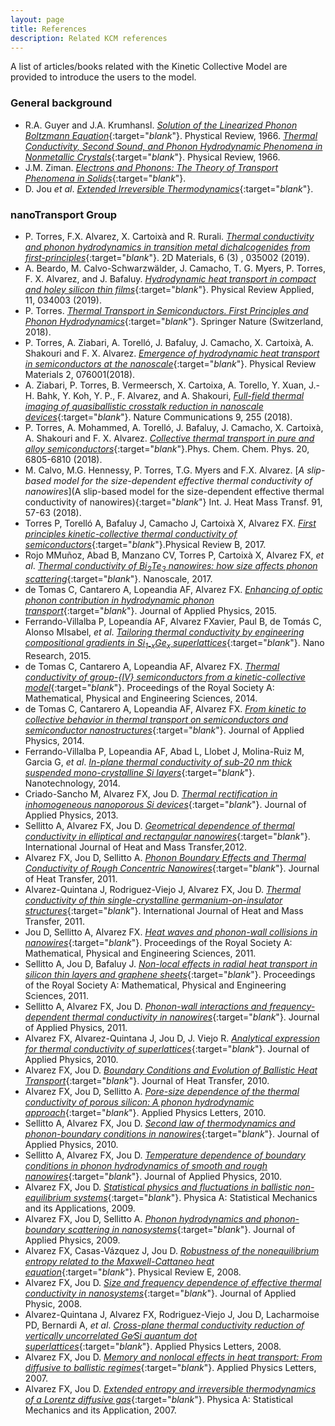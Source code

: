 ```yaml
---
layout: page
title: References 
description: Related KCM references 
---
```


A list of articles/books related with the Kinetic Collective Model are provided to introduce the users to the model.

### General background

- R.A. Guyer and J.A. Krumhansl. [<i>Solution of the Linearized Phonon Boltzmann Equation</i>](https://journals.aps.org/pr/abstract/10.1103/PhysRev.148.766){:target="_blank_"}. Phystical Review, 1966. [<i>Thermal Conductivity, Second Sound, and Phonon Hydrodynamic Phenomena in Nonmetallic Crystals</i>](https://journals.aps.org/pr/abstract/10.1103/PhysRev.148.778){:target="_blank_"}. Physical Review, 1966. 
- J.M. Ziman. [<i>Electrons and Phonons: The Theory of Transport Phenomena in Solids</i>](http://www.oxfordscholarship.com/view/10.1093/acprof:oso/9780198507796.001.0001/acprof-9780198507796){:target="_blank_"}.
- D. Jou <i>et al</i>. [<i>Extended Irreversible Thermodynamics</i>](http://www.springer.com/in/book/9789048130733){:target="_blank_"}. 

### nanoTransport Group

- P. Torres, F.X. Alvarez, X. Cartoixà and R. Rurali. [<i>Thermal conductivity and phonon hydrodynamics in transition metal dichalcogenides from first-principles</i>](https://iopscience.iop.org/article/10.1088/2053-1583/ab0c31){:target="_blank_"}. 2D Materials, 6 (3) , 035002 (2019).
- A. Beardo, M. Calvo-Schwarzwälder, J. Camacho, T. G. Myers, P. Torres, F. X. Alvarez, and J. Bafaluy. [<i>Hydrodynamic heat transport in compact and holey silicon thin films</i>](https://journals.aps.org/prapplied/abstract/10.1103/PhysRevApplied.11.034003){:target="_blank_"}. Physical Review Applied, 11, 034003 (2019).
- P. Torres. [<i>Thermal Transport in Semiconductors. First Principles and Phonon Hydrodynamics</i>](https://www.springer.com/gp/book/9783319949826){:target="_blank_"}. Springer Nature (Switzerland, 2018).
- P. Torres, A. Ziabari, A. Torelló, J. Bafaluy, J. Camacho, X. Cartoixà, A. Shakouri and F. X. Alvarez. [<i>Emergence of hydrodynamic heat transport in semiconductors at the nanoscale</i>](https://journals.aps.org/prmaterials/abstract/10.1103/PhysRevMaterials.2.076001){:target="_blank_"}. Physical Review Materials 2, 076001(2018).
- A. Ziabari, P. Torres, B. Vermeersch, X. Cartoixa, A. Torello, Y. Xuan, J.-H. Bahk, Y. Koh, Y. P., F. Alvarez, and A. Shakouri, [<i>Full-field thermal imaging of quasiballistic crosstalk reduction in nanoscale devices</i>](https://www.nature.com/articles/s41467-017-02652-4){:target="_blank_"}. Nature Communications 9, 255 (2018).
- P. Torres, A. Mohammed, A. Torelló, J. Bafaluy, J. Camacho, X. Cartoixà, A. Shakouri and F. X. Alvarez. [<i>Collective thermal transport in pure and alloy semiconductors</i>](http://pubs.rsc.org/en/content/articlehtml/2018/cp/c7cp07738f){:target="_blank_"}.Phys. Chem. Chem. Phys. 20, 6805-6810 (2018).
- M. Calvo, M.G. Hennessy, P. Torres, T.G. Myers and F.X. Alvarez. [<i>A slip-based model for the size-dependent effective thermal conductivity of nanowires</i>](A slip-based model for the size-dependent effective thermal conductivity of nanowires){:target="_blank_"} Int. J. Heat Mass Transf. 91, 57-63 (2018).
- Torres P, Torelló A, Bafaluy J, Camacho J, Cartoixà X, Alvarez FX. [<i>First principles kinetic-collective thermal conductivity of semiconductors</i>](https://link.aps.org/doi/10.1103/PhysRevB.95.165407){:target="_blank_"}.Physical Review B, 2017.
- Rojo MMuñoz, Abad B, Manzano CV, Torres P, Cartoixà X, Alvarez FX, <i>et al</i>. [<i>Thermal conductivity of Bi<sub>2</sub>Te<sub>3</sub> nanowires: how size affects phonon scattering</i>](https://doi.org/10.1039/c7nr02173a){:target="_blank_"}. Nanoscale, 2017.
- de Tomas C, Cantarero A, Lopeandia AF, Alvarez FX. [<i>Enhancing of optic phonon contribution in hydrodynamic phonon transport</i>](https://doi.org/10.1063%2F1.4932034){:target="_blank_"}. Journal of Applied Physics, 2015.
- Ferrando-Villalba P, Lopeandía AF, Alvarez FXavier, Paul B, de Tomás C, Alonso MIsabel, <i>et al</i>. [<i>Tailoring thermal conductivity by engineering compositional gradients in Si<sub>1-x</sub>Ge<sub>x</sub> superlattices</i>](https://doi.org/10.1007/s12274-015-0788-9){:target="_blank_"}. Nano Research, 2015.
- de Tomas C, Cantarero A, Lopeandia AF, Alvarez FX. [<i>Thermal conductivity of group-{IV} semiconductors from a kinetic-collective model</i>](https://doi.org/10.1098/rspa.2014.0371){:target="_blank_"}. Proceedings of the Royal Society A: Mathematical, Physical and Engineering Sciences, 2014.
- de Tomas C, Cantarero A, Lopeandia AF, Alvarez FX. [<i>From kinetic to collective behavior in thermal transport on semiconductors and semiconductor nanostructures</i>](https://doi.org/10.1063%2F1.4871672){:target="_blank_"}. Journal of Applied Physics, 2014.
- Ferrando-Villalba P, Lopeandia AF, Abad L, Llobet J, Molina-Ruiz M, Garcia G, <i>et al</i>. [<i>In-plane thermal conductivity of sub-20 nm thick suspended mono-crystalline Si layers</i>](https://doi.org/10.1088/0957-4484/25/18/185402){:target="_blank_"}. Nanotechnology, 2014.
- Criado-Sancho M, Alvarez FX, Jou D. [<i>Thermal rectification in inhomogeneous nanoporous Si devices</i>](https://doi.org/10.1063/1.4816685){:target="_blank_"}. Journal of Applied Physics, 2013.
- Sellitto A, Alvarez FX, Jou D. [<i>Geometrical dependence of thermal conductivity in elliptical and rectangular nanowires</i>](https://doi.org/10.1016/j.ijheatmasstransfer.2012.02.045){:target="_blank_"}. International Journal of Heat and Mass Transfer,2012.
- Alvarez FX, Jou D, Sellitto A. [<i>Phonon Boundary Effects and Thermal Conductivity of Rough Concentric Nanowires</i>](https://doi.org/10.1115/1.4002439){:target="_blank_"}. Journal of Heat Transfer, 2011. 
- Alvarez-Quintana J, Rodriguez-Viejo J, Alvarez FX, Jou D. [<i>Thermal conductivity of thin single-crystalline germanium-on-insulator structures</i>](https://doi.org/10.1016/j.ijheatmasstransfer.2011.01.006){:target="_blank_"}. International Journal of Heat and Mass Transfer, 2011.
- Jou D, Sellitto A, Alvarez FX. [<i>Heat waves and phonon-wall collisions in nanowires</i>](https://doi.org/10.1098/rspa.2010.0645){:target="_blank_"}. Proceedings of the Royal Society A: Mathematical, Physical and Engineering Sciences, 2011. 
- Sellitto A, Jou D, Bafaluy J. [<i>Non-local effects in radial heat transport in silicon thin layers and graphene sheets</i>](https://doi.org/10.1098/rspa.2011.0584){:target="_blank_"}. Proceedings of the Royal Society A: Mathematical, Physical and Engineering Sciences, 2011. 
- Sellitto A, Alvarez FX, Jou D. [<i>Phonon-wall interactions and frequency-dependent thermal conductivity in nanowires</i>](https://doi.org/10.1063/1.3565138){:target="_blank_"}. Journal of Applied Physics, 2011. 
- Alvarez FX, Alvarez-Quintana J, Jou D, J. Viejo R. [<i>Analytical expression for thermal conductivity of superlattices</i>](https://doi.org/10.1063/1.3386464){:target="_blank_"}. Journal of Applied Physics, 2010.
- Alvarez FX, Jou D. [<i>Boundary Conditions and Evolution of Ballistic Heat Transport</i>](https://doi.org/10.1115/1.3156785){:target="_blank_"}. Journal of Heat Transfer, 2010.
- Alvarez FX, Jou D, Sellitto A. [<i>Pore-size dependence of the thermal conductivity of porous silicon: A phonon hydrodynamic approach</i>](https://doi.org/10.1063/1.3462936){:target="_blank_"}. Applied Physics Letters, 2010.
- Sellitto A, Alvarez FX, Jou D. [<i>Second law of thermodynamics and phonon-boundary conditions in nanowires</i>](https://doi.org/10.1063/1.3309477){:target="_blank_"}. Journal of Applied Physics, 2010.
- Sellitto A, Alvarez FX, Jou D. [<i>Temperature dependence of boundary conditions in phonon hydrodynamics of smooth and rough nanowires</i>]( https://doi.org/10.1063/1.3431348){:target="_blank_"}. Journal of Applied Physics, 2010.
- Alvarez FX, Jou D. [<i>Statistical physics and fluctuations in ballistic non-equilibrium systems</i>](https://doi.org/10.1016/j.physa.2009.02.030){:target="_blank_"}. Physica A: Statistical Mechanics and its Applications, 2009.
- Alvarez FX, Jou D, Sellitto A. [<i>Phonon hydrodynamics and phonon-boundary scattering in nanosystems</i>](https://doi.org/10.1063/1.3056136){:target="_blank_"}. Journal of Applied Physics, 2009.
- Alvarez FX, Casas-Vázquez J, Jou D. [<i>Robustness of the nonequilibrium entropy related to the Maxwell-Cattaneo heat equation</i>](https://doi.org/10.1103/physreve.77.031110){:target="_blank_"}. Physical Review E, 2008.
- Alvarez FX, Jou D. [<i>Size and frequency dependence of effective thermal conductivity in nanosystems</i>](https://doi.org/10.1063/1.2913057){:target="_blank_"}. Journal of Applied Physic, 2008.
- Alvarez-Quintana J, Alvarez FX, Rodriguez-Viejo J, Jou D, Lacharmoise PD, Bernardi A, <i>et al</i>. [<i>Cross-plane thermal conductivity reduction of vertically uncorrelated Ge∕Si quantum dot superlattices</i>](https://doi.org/10.1063/1.2957038){:target="_blank_"}. Applied Physics Letters, 2008.
- Alvarez FX, Jou D. [<i>Memory and nonlocal effects in heat transport: From diffusive to ballistic regimes</i>](https://doi.org/10.1063/1.2645110){:target="_blank_"}. Applied Physics Letters, 2007.
- Alvarez FX, Jou D. [<i>Extended entropy and irreversible thermodynamics of a Lorentz diffusive gas</i>](https://doi.org/10.1016/j.physa.2006.09.030){:target="_blank_"}. Physica A: Statistical Mechanics and its Application, 2007.

